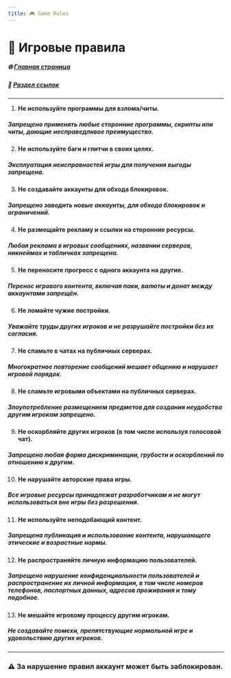 ```yaml
---
title: 🎮 Game Rules
---
```


# 📄 Игровые правила

##### 🌐 [Главная страница](./index.md)
##### 🔗 [Раздел ссылок](./links.md)

- - - - -

1. **Не используйте программы для взлома/читы.**
##### Запрещено применять любые сторонние программы, скрипты или читы, дающие несправедливое преимущество.

2. **Не используйте баги и глитчи в своих целях.**
##### Эксплуатация неисправностей игры для получения выгоды запрещена.

3. **Не создавайте аккаунты для обхода блокировок.**
##### Запрещено заводить новые аккаунты, для обхода блокировок и ограничений.

4. **Не размещайте рекламу и ссылки на сторонние ресурсы.**
##### Любая реклама в игровых сообщениях, названии серверов, никнеймах и табличках запрещена.

5. **Не переносите прогресс с одного аккаунта на другие.**
##### Перенос игрового контента, включая паки, валюты и донат между аккаунтами запрещён.

6. **Не ломайте чужие постройки.**
##### Уважайте труды других игроков и не разрушайте постройки без их согласия.

7. **Не спамьте в чатах на публичных серверах.**
##### Многократное повторение сообщений мешает общению и нарушает игровой порядок.

8. **Не спамьте игровыми объектами на публичных серверах.**
##### Злоупотребление размещением предметов для создания неудобства другим игрокам запрещено.

9. **Не оскорбляйте других игроков (в том числе используя голосовой чат).**
##### Запрещена любая форма дискриминации, грубости и оскорблений по отношению к другим.

10. **Не нарушайте авторские права игры.**
##### Все игровые ресурсы принадлежат разработчикам и не могут использоваться вне игры без разрешения.

11. **Не используйте неподобающий контент.**
##### Запрещена публикация и использование контента, нарушающего этические и возрастные нормы.

12. **Не распространяйте личную информацию пользователей.**
##### Запрещено нарушение конфиденциальности пользователей и распространение их личной информации, в том числе номеров телефонов, паспортных данных, адресов проживания и тому подобное.

13. **Не мешайте игровому процессу другим игрокам.**
##### Не создавайте помехи, препятствующие нормальной игре и удовольствию других игроков.

- - - - -

### ⚠️ За нарушение правил аккаунт может быть заблокирован.